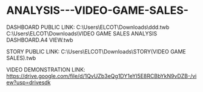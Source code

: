 # ANALYSIS---VIDEO-GAME-SALES-


DASHBOARD PUBLIC LINK:       C:\Users\ELCOT\Downloads\ddd.twb
                             C:\Users\ELCOT\Downloads\VIDEO GAME SALES ANALYSIS DASHBOARD.A4 VIEW.twb
                             
STORY PUBLIC LINK:           C:\Users\ELCOT\Downloads\STORY(VIDEO GAME SALES).twb     

VIDEO DEMONSTRATION LINK:    https://drive.google.com/file/d/1QvUZb3eQg1DY1eYI5E8RCBbYkN9vDZB-/view?usp=drivesdk
